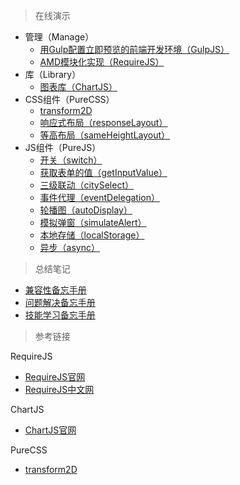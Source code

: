> 在线演示

* 管理（Manage）
	* [用Gulp配置立即预览的前端开发环境（GulpJS）](https://github.com/bergwhite/quick-start/tree/master/Manage/GulpJS)
	* [AMD模块化实现（RequireJS）](https://bergwhite.github.io/quick-start/Manage/RequireJS/)
* 库（Library）
	* [图表库（ChartJS）](https://bergwhite.github.io/quick-start/Library/ChartJS/)
* CSS组件（PureCSS）
	* [transform2D](https://bergwhite.github.io/quick-start/PureCSS/transform2D)
	* [响应式布局（responseLayout）](https://bergwhite.github.io/quick-start/PureCSS/responseLayout)
	* [等高布局（sameHeightLayout）](https://bergwhite.github.io/quick-start/PureCSS/sameHeightLayout)
* JS组件（PureJS）
	* [开关（switch）](https://bergwhite.github.io/quick-start/PureJS/switch)
	* [获取表单的值（getInputValue）](https://bergwhite.github.io/quick-start/PureJS/getInputValue)
	* [三级联动（citySelect）](https://bergwhite.github.io/quick-start/PureJS/citySelect)
	* [事件代理（eventDelegation）](https://bergwhite.github.io/quick-start/PureJS/eventDelegation)
	* [轮播图（autoDisplay）](https://bergwhite.github.io/quick-start/PureJS/autoDisplay)
	* [模拟弹窗（simulateAlert）](https://bergwhite.github.io/quick-start/PureJS/simulateAlert)
	* [本地存储（localStorage）](https://bergwhite.github.io/quick-start/PureJS/localStorage)
	* [异步（async）](https://bergwhite.github.io/quick-start/PureJS/async)

> 总结笔记

* [兼容性备忘手册](兼容性备忘手册.md)
* [问题解决备忘手册](问题解决备忘手册.md)
* [技能学习备忘手册](技能学习备忘手册.md)

> 参考链接

RequireJS

* [RequireJS官网](http://requirejs.org/)
* [RequireJS中文网](http://www.requirejs.cn/)

ChartJS

* [ChartJS官网](http://www.chartjs.org/)

PureCSS

* [transform2D](http://caniuse.com/#search=transform)